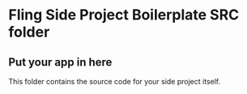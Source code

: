 # Fling Side Project Boilerplate SRC folder

## Put your app in here

This folder contains the source code for your side project itself.
